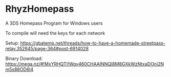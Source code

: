 # RhyzHomepass
A 3DS Homepass Program for Windows users

To compile will need the keys for each network

Setup: https://gbatemp.net/threads/how-to-have-a-homemade-streetpass-relay.352645/page-364#post-6914028

Binary Download: https://mega.nz/#!MxYRHQTI!Wqy460CHAAINNQl8M8GXkWzNtxaDOni2Nm5s88OD6l4
